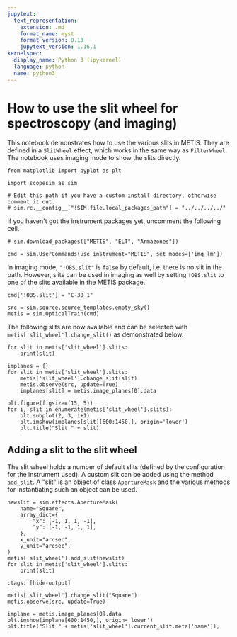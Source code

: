 ```yaml
---
jupytext:
  text_representation:
    extension: .md
    format_name: myst
    format_version: 0.13
    jupytext_version: 1.16.1
kernelspec:
  display_name: Python 3 (ipykernel)
  language: python
  name: python3
---
```


# How to use the slit wheel for spectroscopy (and imaging)

This notebook demonstrates how to use the various slits in METIS. They are defined in a `SlitWheel` effect, which works in the same way as `FilterWheel`. The notebook uses imaging mode to show the slits directly.

```{code-cell} ipython3
from matplotlib import pyplot as plt

import scopesim as sim

# Edit this path if you have a custom install directory, otherwise comment it out.
# sim.rc.__config__["!SIM.file.local_packages_path"] = "../../../../"
```

If you haven't got the instrument packages yet, uncomment the following cell.

```{code-cell} ipython3
# sim.download_packages(["METIS", "ELT", "Armazones"])
```

```{code-cell} ipython3
cmd = sim.UserCommands(use_instrument="METIS", set_modes=['img_lm'])
```

In imaging mode, `"!OBS.slit"` is `false` by default, i.e. there is no slit in the path. However, slits can be used in imaging as well by setting `!OBS.slit` to one of the slits available in the METIS package.

```{code-cell} ipython3
cmd['!OBS.slit'] = "C-38_1"

src = sim.source.source_templates.empty_sky()
metis = sim.OpticalTrain(cmd)
```

The following slits are now available and can be selected with `metis['slit_wheel'].change_slit()` as demonstrated below.

```{code-cell} ipython3
for slit in metis['slit_wheel'].slits:
    print(slit)
```

```{code-cell} ipython3
implanes = {}
for slit in metis['slit_wheel'].slits:
    metis['slit_wheel'].change_slit(slit)
    metis.observe(src, update=True)
    implanes[slit] = metis.image_planes[0].data
```

```{code-cell} ipython3
plt.figure(figsize=(15, 5))
for i, slit in enumerate(metis['slit_wheel'].slits):
    plt.subplot(2, 3, i+1)
    plt.imshow(implanes[slit][600:1450,], origin='lower')
    plt.title("Slit " + slit)
```

## Adding a slit to the slit wheel

The slit wheel holds a number of default slits (defined by the configuration for the instrument used). A custom slit can be added using the method `add_slit`. A "slit" is an object of class `ApertureMask` and the various methods for instantiating such an object can be used.

```{code-cell} ipython3
newslit = sim.effects.ApertureMask(
    name="Square",
    array_dict={
        "x": [-1, 1, 1, -1],
        "y": [-1, -1, 1, 1],
    },
    x_unit="arcsec",
    y_unit="arcsec",
)
metis['slit_wheel'].add_slit(newslit)
for slit in metis['slit_wheel'].slits:
    print(slit)
```

```{code-cell} ipython3
:tags: [hide-output]

metis['slit_wheel'].change_slit("Square")
metis.observe(src, update=True)
```

```{code-cell} ipython3
implane = metis.image_planes[0].data
plt.imshow(implane[600:1450,], origin='lower')
plt.title("Slit " + metis['slit_wheel'].current_slit.meta['name']);
```
